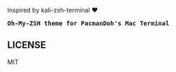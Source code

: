 Inspired by kali-zsh-terminal :heart:

<samp><b>Oh-My-ZSH theme for PacmanDoh's Mac Terminal</b></samp>

## LICENSE

MIT
